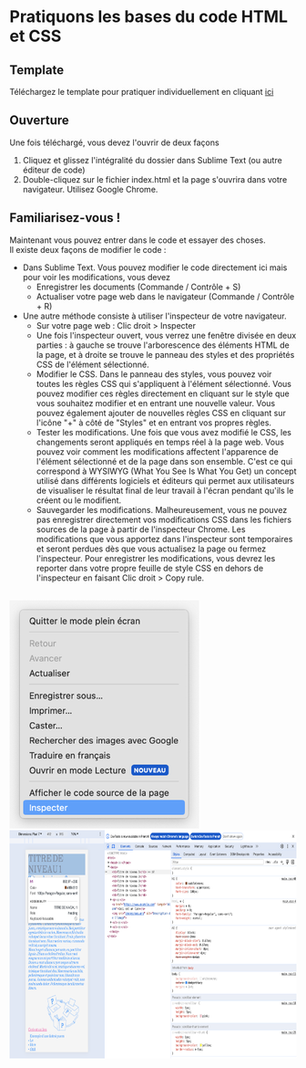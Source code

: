 # Pratiquons les bases du code HTML et CSS

## Template
Téléchargez le template pour pratiquer individuellement en cliquant <a href="../../assets/Document/Initiation-html-css.zip" download="">ici</a>

## Ouverture
Une fois téléchargé, vous devez l'ouvrir de deux façons 
1. Cliquez et glissez l'intégralité du dossier dans Sublime Text (ou autre éditeur de code)
2. Double-cliquez sur le fichier index.html et la page s'ouvrira dans votre navigateur. Utilisez Google Chrome. 

## Familiarisez-vous ! 
Maintenant vous pouvez entrer dans le code et essayer des choses.  
Il existe deux façons de modifier le code :  
* Dans Sublime Text. Vous pouvez modifier le code directement ici mais pour voir les modifications, vous devez
     * Enregistrer les documents (Commande / Contrôle + S)
     * Actualiser votre page web dans le navigateur (Commande / Contrôle + R)
 * Une autre méthode consiste à utiliser l'inspecteur de votre navigateur.
     * Sur votre page web : Clic droit > Inspecter
     * Une fois l'inspecteur ouvert, vous verrez une fenêtre divisée en deux parties : à gauche se trouve l'arborescence des éléments HTML de la page, et à droite se trouve le panneau des styles et des propriétés CSS de l'élément sélectionné.
     * Modifier le CSS. Dans le panneau des styles, vous pouvez voir toutes les règles CSS qui s'appliquent à l'élément sélectionné. Vous pouvez modifier ces règles directement en cliquant sur le style que vous souhaitez modifier et en entrant une nouvelle valeur. Vous pouvez également ajouter de nouvelles règles CSS en cliquant sur l'icône "+" à côté de "Styles" et en entrant vos propres règles.
     * Tester les modifications. Une fois que vous avez modifié le CSS, les changements seront appliqués en temps réel à la page web. Vous pouvez voir comment les modifications affectent l'apparence de l'élément sélectionné et de la page dans son ensemble. C'est ce qui correspond à WYSIWYG (What You See Is What You Get) un concept utilisé dans différents logiciels et éditeurs qui permet aux utilisateurs de visualiser le résultat final de leur travail à l'écran pendant qu'ils le créent ou le modifient.
     * Sauvegarder les modifications. Malheureusement, vous ne pouvez pas enregistrer directement vos modifications CSS dans les fichiers sources de la page à partir de l'inspecteur Chrome. Les modifications que vous apportez dans l'inspecteur sont temporaires et seront perdues dès que vous actualisez la page ou fermez l'inspecteur. Pour enregistrer les modifications, vous devrez les reporter dans votre propre feuille de style CSS en dehors de l'inspecteur en faisant Clic droit > Copy rule.
<br>
<img src="../assets/Images/pratiquons-01.png" height="400"/>
<img src="../assets/Images/pratiquons-02.png" height="400"/>




